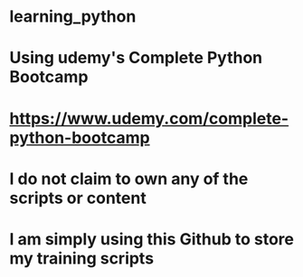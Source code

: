 # learning_python
# Using udemy's Complete Python Bootcamp

# https://www.udemy.com/complete-python-bootcamp

# I do not claim to own any of the scripts or content

# I am simply using this Github to store my training scripts 